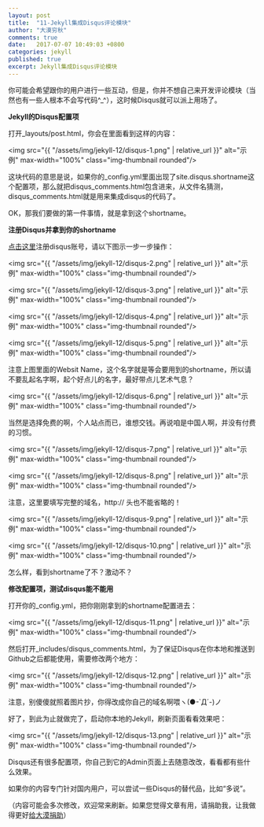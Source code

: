 ```yaml
---
layout: post
title:  "11-Jekyll集成Disqus评论模块"
author: "大漠穷秋"
comments: true
date:   2017-07-07 10:49:03 +0800
categories: jekyll
published: true
excerpt: Jekyll集成Disqus评论模块
---
```


你可能会希望跟你的用户进行一些互动，但是，你并不想自己来开发评论模块（当然也有一些人根本不会写代码^_^），这时候Disqus就可以派上用场了。

**Jekyll的Disqus配置项**

打开_layouts/post.html，你会在里面看到这样的内容：

<img src="{{ "/assets/img/jekyll-12/disqus-1.png" | relative_url }}" alt="示例" max-width="100%" class="img-thumbnail rounded"/>

这块代码的意思是说，如果你的_config.yml里面出现了site.disqus.shortname这个配置项，那么就把disqus_comments.html包含进来，从文件名猜测，disqus_comments.html就是用来集成disqus的代码了。

OK，那我们要做的第一件事情，就是拿到这个shortname。

**注册Disqus并拿到你的shortname**

<a href="https://disqus.com/" target="_blank">点击这里</a>注册disqus账号，请以下图示一步一步操作：

<img src="{{ "/assets/img/jekyll-12/disqus-2.png" | relative_url }}" alt="示例" max-width="100%" class="img-thumbnail rounded"/>

<img src="{{ "/assets/img/jekyll-12/disqus-3.png" | relative_url }}" alt="示例" max-width="100%" class="img-thumbnail rounded"/>

<img src="{{ "/assets/img/jekyll-12/disqus-4.png" | relative_url }}" alt="示例" max-width="100%" class="img-thumbnail rounded"/>

<img src="{{ "/assets/img/jekyll-12/disqus-5.png" | relative_url }}" alt="示例" max-width="100%" class="img-thumbnail rounded"/>

注意上图里面的Websit Name，这个名字就是等会要用到的shortname，所以请不要乱起名字啊，起个好点儿的名字，最好带点儿艺术气息？

<img src="{{ "/assets/img/jekyll-12/disqus-6.png" | relative_url }}" alt="示例" max-width="100%" class="img-thumbnail rounded"/>

当然是选择免费的啊，个人站点而已，谁想交钱。再说咱是中国人啊，并没有付费的习惯。

<img src="{{ "/assets/img/jekyll-12/disqus-7.png" | relative_url }}" alt="示例" max-width="100%" class="img-thumbnail rounded"/>

<img src="{{ "/assets/img/jekyll-12/disqus-8.png" | relative_url }}" alt="示例" max-width="100%" class="img-thumbnail rounded"/>

注意，这里要填写完整的域名，http:// 头也不能省略的！

<img src="{{ "/assets/img/jekyll-12/disqus-9.png" | relative_url }}" alt="示例" max-width="100%" class="img-thumbnail rounded"/>

<img src="{{ "/assets/img/jekyll-12/disqus-10.png" | relative_url }}" alt="示例" max-width="100%" class="img-thumbnail rounded"/>

怎么样，看到shortname了不？激动不？

**修改配置项，测试disqus能不能用**

打开你的_config.yml，把你刚刚拿到的shortname配置进去：

<img src="{{ "/assets/img/jekyll-12/disqus-11.png" | relative_url }}" alt="示例" max-width="100%" class="img-thumbnail rounded"/>

然后打开_includes/disqus_comments.html，为了保证Disqus在你本地和推送到Github之后都能使用，需要修改两个地方：

<img src="{{ "/assets/img/jekyll-12/disqus-12.png" | relative_url }}" alt="示例" max-width="100%" class="img-thumbnail rounded"/>

注意，别傻傻就照着图片抄，你得改成你自己的域名啊喂ヽ(●-`Д´-)ノ

好了，到此为止就做完了，启动你本地的Jekyll，刷新页面看看效果吧：

<img src="{{ "/assets/img/jekyll-12/disqus-13.png" | relative_url }}" alt="示例" max-width="100%" class="img-thumbnail rounded"/>

Disqus还有很多配置项，你自己到它的Admin页面上去随意改改，看看都有些什么效果。

如果你的内容专门针对国内用户，可以尝试一些Disqus的替代品，比如“多说”。

（内容可能会多次修改，欢迎常来刷新。如果您觉得文章有用，请捐助我，让我做得更好<a href="http://damoqiongqiu.github.io/donate/index.html">给大漠捐助</a>）